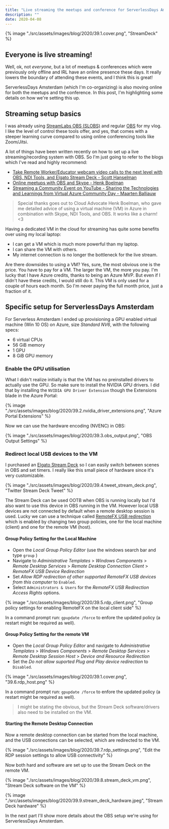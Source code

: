 ```yaml
---
title: "Live streaming the meetups and conference for ServerlessDays Amsterdam - Part 1"
description: ""
date: 2020-04-08
---
```


{% image "./src/assets/images/blog/2020/39.1.cover.png", "StreamDeck" %}

## Everyone is live streaming!

Well, ok, not *everyone*, but a lot of meetups & conferences which were previously only offline and IRL have an online presence these days. It really lowers the boundary of attending these events, and I think this is great!

ServerlessDays Amsterdam (which I'm co-organizing) is also moving online for both the meetups and the conference. In this post, I'm highlighting some details on how we're setting this up.

## Streaming setup basics

I was already using [StreamLabs OBS (SLOBS)](https://streamlabs.com/streamlabs-obs) and regular [OBS](https://obsproject.com/) for my vlog. I like the level of control these tools offer, and yes, that comes with a steeper learning curve compared to using online conferencing tools like Zoom/Jitsi.

A lot of things have been written recently on how to set up a live streaming/recording system with OBS. So I'm just going to refer to the blogs which I've read and highly recommend:

- [Take Remote Worker/Educator webcam video calls to the next level with OBS, NDI Tools, and Elgato Stream Deck - Scott Hanselman](https://www.hanselman.com/blog/TakeRemoteWorkerEducatorWebcamVideoCallsToTheNextLevelWithOBSNDIToolsAndElgatoStreamDeck.aspx)
- [Online meetups with OBS and Skype - Henk Boelman](https://www.henkboelman.com/articles/online-meetups-with-obs-and-skype/)
- [Streaming a Community Event on YouTube - Sharing the Technologies and Learnings from Virtual Azure Community Day - Maarten Balliauw](https://blog.maartenballiauw.be/post/2020/04/02/streaming-a-community-event-on-youtube-sharing-the-technologies-and-learnings-from-virtual-azure-community-day.html)

> Special thanks goes out to Cloud Advocate Henk Boelman, who gave me detailed advice of using a virtual machine (VM) in Azure in combination with Skype, NDI Tools, and OBS. It works like a charm! <3

Having a dedicated VM in the cloud for streaming has quite some benefits over using my local laptop:
- I can get a VM which is much more powerful than my laptop.
- I can share the VM with others.
- My internet connection is no longer the bottleneck for the live stream.

Are there downsides to using a VM? Yes, sure, the most obvious one is the price. You have to pay for a VM. The larger the VM, the more you pay. I'm lucky that I have Azure credits, thanks to being an Azure MVP. But even if I didn't have these credits, I would still do it. This VM is only used for a couple of hours each month. So I'm never paying the full month price, just a fraction of it.

## Specific setup for ServerlessDays Amsterdam

For Serverless Amsterdam I ended up provisioning a GPU enabled virtual machine (Win 10 OS) on Azure, size _Standard NV6_, with the following specs:
- 6 virtual CPUs
- 56 GiB memory
- 1 GPU
- 8 GiB GPU memory

### Enable the GPU utilisation

What I didn't realize initially is that the VM has no preinstalled drivers to actually use the GPU. So make sure to install the NVIDIA GPU drivers. I did that by installing the `NVIDIA GPU Driver Extension` though the Extensions blade in the Azure Portal:

{% image "./src/assets/images/blog/2020/39.2.nvidia_driver_extensions.png", "Azure Portal Extensions" %}

Now we can use the hardware encoding (NVENC) in OBS:

{% image "./src/assets/images/blog/2020/39.3.obs_output.png", "OBS Output Settings" %}

### Redirect local USB devices to the VM

I purchased an [Elgato Stream Deck](https://www.elgato.com/en/gaming/stream-deck) so I can easily switch between scenes in OBS and set timers. I really like this small piece of hardware since it's very customizable.

{% image "./src/assets/images/blog/2020/39.4.tweet_stream_deck.png", "Twitter Stream Deck Tweet" %}

The Stream Deck can be used OOTB when OBS is running locally but I'd also want to use this device in OBS running in the VM. However local USB devices are not connected by default when a remote desktop session is used. Lucky we can use a technique called [RemoteFX USB redirection](https://techcommunity.microsoft.com/t5/enterprise-mobility-security/introducing-microsoft-remotefx-usb-redirection-part-1/ba-p/247035) which is enabled by changing two group policies, one for the local machine (client) and one for the remote VM (host).

#### Group Policy Setting for the Local Machine

- Open the _Local Group Policy Editor_ (use the windows search bar and type `group` )
- Navigate to _Administrative Templates_ > _Windows Components_ > _Remote Desktop Services_ > _Remote Desktop Connection Client_ > _RemoteFX USB Device Redirection_
- Set _Allow RDP redirection of other supported RemoteFX USB devices from this computer_ to `Enabled`.
- Select `Administrators & Users` for the _RemoteFX USB Redirection Access Rights_ options.

{% image "./src/assets/images/blog/2020/39.5.rdp_client.png", "Group policy settings for enabling RemoteFX on the local client side" %}

In a command prompt run: `gpupdate /force` to enfore the updated policy (a restart might be required as well).

#### Group Policy Setting for the remote VM

- Open the _Local Group Policy Editor_ and navigate to _Administrative Templates_ > _Windows Components_ > _Remote Desktop Services_ > _Remote Desktop Session Host_ > _Device and Resource Redirection_
- Set the _Do not allow suported Plug and Play device redirection_ to `Disabled`. 

{% image "./src/assets/images/blog/2020/39.1.cover.png", "39.6.rdp_host.png" %}

In a command prompt run: `gpupdate /force` to enfore the updated policy (a restart might be required as well).

> I might be stating the obvious, but the Stream Deck software/drivers also need to be installed on the VM.

#### Starting the Remote Desktop Connection

Now a remote desktop connection can be started from the local machine, and the USB connections can be selected, which are redirected to the VM.

{% image "./src/assets/images/blog/2020/39.7.rdp_settings.png", "Edit the RDP session settings to allow USB connectivity" %}

Now both hard and software are set up to use the Stream Deck on the remote VM.

{% image "./src/assets/images/blog/2020/39.8.stream_deck_vm.png", "Stream Deck software on the VM" %}

{% image "./src/assets/images/blog/2020/39.9.stream_deck_hardware.jpeg", "Stream Deck hardware" %}

In the next part I'll show more details about the OBS setup we're using for ServerlessDays Amsterdam.